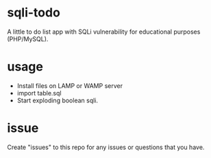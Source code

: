 # sqli-todo
A little to do list app with SQLi vulnerability for educational purposes (PHP/MySQL).

# usage
- Install files on LAMP or WAMP server
- import table.sql
- Start exploding boolean sqli.

# issue
Create "issues" to this repo for any issues or questions that you have.
